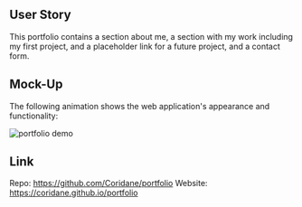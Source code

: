 ## User Story
This portfolio contains a section about me, a section with my work including my first project, and a placeholder link for a future project, and a contact form.

## Mock-Up

The following animation shows the web application's appearance and functionality:

![portfolio demo](./Assets/mock.png)

## Link

Repo: https://github.com/Coridane/portfolio
Website: https://coridane.github.io/portfolio